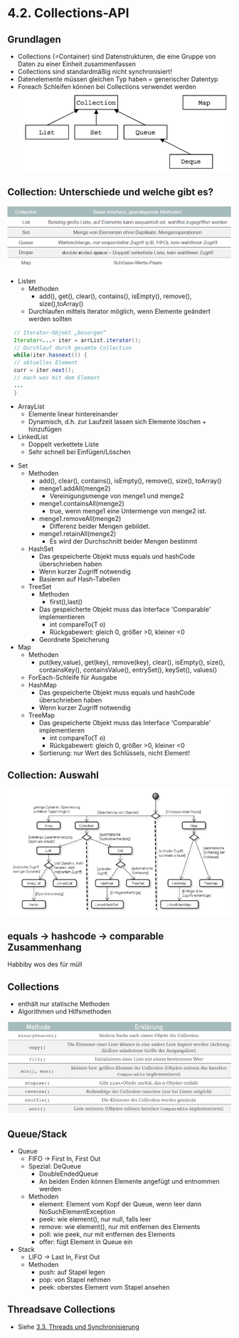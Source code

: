 # 4.2. Collections-API

## Grundlagen
* Collections (=Container) sind Datenstrukturen, die eine Gruppe von Daten zu einer Einheit zusammenfassen
* Collections sind standardmäßig nicht synchronisiert!
* Datenelemente müssen gleichen Typ haben = generischer Datentyp
* Foreach Schleifen können bei Collections verwendet werden
![](./CollectionsInterface.jpg)

## Collection: Unterschiede und welche gibt es?
![](./CollectionDifference.png)
* Listen
  - Methoden
    - add(), get(), clear(), contains(), isEmpty(), remove(), size(),toArray()
  - Durchlaufen mittels Iterator möglich, wenn Elemente geändert werden sollten
```java
  // Iterator-Objekt „besorgen“
  Iterator<...> iter = arrList.iterator();
  // Durchlauf durch gesamte Collection
  while(iter.hasnext()) {
  // aktuelles Element
  curr = iter.next();
  // mach was mit dem Element
  ...
  }
```
  - ArrayList
    - Elemente linear hintereinander
    - Dynamisch, d.h. zur Laufzeit lassen sich Elemente löschen + hinzufügen
  - LinkedList
    - Doppelt verkettete Liste
    - Sehr schnell bei Einfügen/Löschen

* Set
  - Methoden
    - add(), clear(), contains(), isEmpty(), remove(), size(), toArray()
    - menge1.addAll(menge2)
      - Vereinigungsmenge von menge1 und menge2
    - menge1.containsAll(menge2)
      - true, wenn menge1 eine Untermenge von menge2 ist.
    - menge1.removeAll(menge2)
      - Differenz beider Mengen gebildet.
    - menge1.retainAll(menge2)
      - Es wird der Durchschnitt beider Mengen bestimmt
  - HashSet
    - Das gespeicherte Objekt muss equals und hashCode überschrieben haben
    - Wenn kurzer Zugriff notwendig
    - Basieren auf Hash-Tabellen
  - TreeSet
    - Methoden
      - first(),last()
    - Das gespeicherte Objekt muss das Interface 'Comparable' implementieren
      - int compareTo(T o)
      - Rückgabewert: gleich 0, größer >0, kleiner <0
    - Geordnete Speicherung
* Map
  - Methoden
    - put(key,value), get(key), remove(key), clear(), isEmpty(),  size(), containsKey(), containsValue(), entrySet(), keySet(), values()
  - ForEach-Schleife für Ausgabe
  - HashMap
    - Das gespeicherte Objekt muss equals und hashCode überschrieben haben
    - Wenn kurzer Zugriff notwendig
  - TreeMap
    - Das gespeicherte Objekt muss das Interface 'Comparable' implementieren
      - int compareTo(T o)
      - Rückgabewert: gleich 0, größer >0, kleiner <0
    - Sortierung: nur Wert des Schlüssels, nicht Element!

## Collection: Auswahl
![](./CollectionAuswahl.png)

## equals -> hashcode -> comparable Zusammenhang
Habbiby wos des für müll

## Collections
* enthält nur statische Methoden
* Algorithmen und Hilfsmethoden


![](./Collections.png)

## Queue/Stack
* Queue
  - FIFO -> First In, First Out
  - Spezial: DeQueue
    - DoubleEndedQueue
    - An beiden Enden können Elemente angefügt und entnommen werden
  - Methoden
    - element: Element vom Kopf der Queue, wenn leer dann NoSuchElementException
    - peek: wie element(), nur null, falls leer
    - remove: wie element(), nur mit entfernen des Elements
    - poll: wie peek, nur mit entfernen des Elements
    - offer: fügt Element in Queue ein
* Stack
  - LIFO -> Last In, First Out
  - Methoden
    - push: auf Stapel legen
    - pop: von Stapel nehmen
    - peek: oberstes Element vom Stapel ansehen


## Threadsave Collections
* Siehe [3.3. Threads und Synchronisierung](../thema03/kap03.md)
